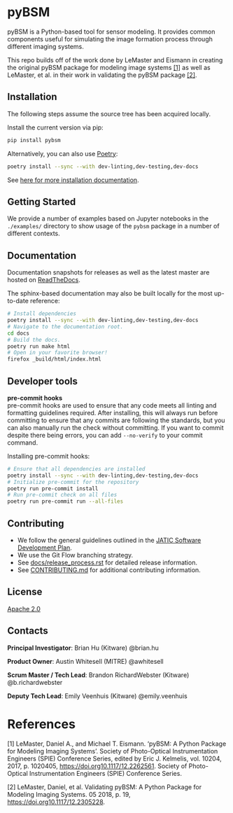 # pyBSM

pyBSM is a Python-based tool for sensor modeling. It provides common components useful for simulating the image formation process through different imaging systems.

This repo builds off of the work done by LeMaster and Eismann in creating the original pyBSM package for modeling image systems [[1]](#1) as well as LeMaster, et al. in their work in validating the pyBSM package [[2]](#2).

<!-- :auto installation: -->
## Installation
The following steps assume the source tree has been acquired locally.

Install the current version via pip:
```bash
pip install pybsm
```

Alternatively, you can also use [Poetry](https://python-poetry.org/):
```bash
poetry install --sync --with dev-linting,dev-testing,dev-docs
```

See [here for more installation documentation](
https://pybsm.readthedocs.io/en/latest/installation.html).
<!-- :auto installation: -->

<!-- :auto getting-started: -->
## Getting Started
We provide a number of examples based on Jupyter notebooks in the
`./examples/` directory to show usage of the `pybsm` package in a number
of different contexts.
<!-- :auto getting-started: -->

<!-- :auto documentation: -->
## Documentation
Documentation snapshots for releases as well as the latest master are hosted on
[ReadTheDocs](https://pybsm.readthedocs.io/en/latest/).

The sphinx-based documentation may also be built locally for the most
up-to-date reference:
```bash
# Install dependencies
poetry install --sync --with dev-linting,dev-testing,dev-docs 
# Navigate to the documentation root.
cd docs
# Build the docs.
poetry run make html
# Open in your favorite browser!
firefox _build/html/index.html
```
<!-- :auto documentation: -->

<!-- :auto developer-tools: -->
## Developer tools

**pre-commit hooks**  
pre-commit hooks are used to ensure that any code meets all linting and formatting guidelines required. After installing, this will always run before committing to ensure that any commits are following the standards, but you can also manually run the check without committing. If you want to commit despite there being errors, you can add `--no-verify` to your commit command.

Installing pre-commit hooks: 
```bash
# Ensure that all dependencies are installed  
poetry install --sync --with dev-linting,dev-testing,dev-docs
# Initialize pre-commit for the repository  
poetry run pre-commit install  
# Run pre-commit check on all files  
poetry run pre-commit run --all-files
```
<!-- :auto developer-tools: -->

<!-- :auto contributing: -->
## Contributing
- We follow the general guidelines outlined in the
[JATIC Software Development Plan](https://gitlab.jatic.net/jatic/docs/sdp/-/blob/main/Branch,%20Merge,%20Release%20Strategy.md).
- We use the Git Flow branching strategy.
- See [docs/release_process.rst](./docs/release_process.rst) for detailed release information.
- See [CONTRIBUTING.md](./CONTRIBUTING.md) for additional contributing information.
<!-- :auto contributing: -->

<!-- :auto license: -->
## License
[Apache 2.0](./LICENSE)
<!-- :auto license: -->

<!-- :auto contacts: -->
## Contacts

**Principal Investigator**: Brian Hu (Kitware) @brian.hu

**Product Owner**: Austin Whitesell (MITRE) @awhitesell

**Scrum Master / Tech Lead**: Brandon RichardWebster (Kitware) @b.richardwebster

**Deputy Tech Lead**: Emily Veenhuis (Kitware) @emily.veenhuis

<!-- :auto contacts: -->
# References
<a id="1">[1]</a>
LeMaster, Daniel A., and Michael T. Eismann. ‘pyBSM: A Python Package for Modeling Imaging Systems’. Society of Photo-Optical Instrumentation Engineers (SPIE) Conference Series, edited by Eric J. Kelmelis, vol. 10204, 2017, p. 1020405, https://doi.org10.1117/12.2262561. Society of Photo-Optical Instrumentation Engineers (SPIE) Conference Series.

<a id="2">[2]</a>
LeMaster, Daniel, et al. Validating pyBSM: A Python Package for Modeling Imaging Systems. 05 2018, p. 19, https://doi.org10.1117/12.2305228.
